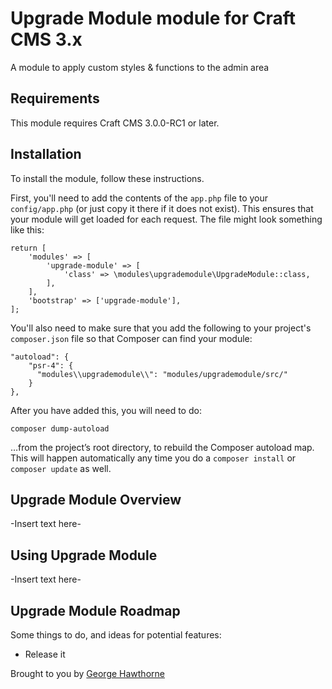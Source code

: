 # Upgrade Module module for Craft CMS 3.x

A module to apply custom styles & functions to the admin area

## Requirements

This module requires Craft CMS 3.0.0-RC1 or later.

## Installation

To install the module, follow these instructions.

First, you'll need to add the contents of the `app.php` file to your `config/app.php` (or just copy it there if it does not exist). This ensures that your module will get loaded for each request. The file might look something like this:
```
return [
    'modules' => [
        'upgrade-module' => [
            'class' => \modules\upgrademodule\UpgradeModule::class,
        ],
    ],
    'bootstrap' => ['upgrade-module'],
];
```
You'll also need to make sure that you add the following to your project's `composer.json` file so that Composer can find your module:

    "autoload": {
        "psr-4": {
          "modules\\upgrademodule\\": "modules/upgrademodule/src/"
        }
    },

After you have added this, you will need to do:

    composer dump-autoload
 
 …from the project’s root directory, to rebuild the Composer autoload map. This will happen automatically any time you do a `composer install` or `composer update` as well.

## Upgrade Module Overview

-Insert text here-

## Using Upgrade Module

-Insert text here-

## Upgrade Module Roadmap

Some things to do, and ideas for potential features:

* Release it

Brought to you by [George Hawthorne](thomas-conner.com)
